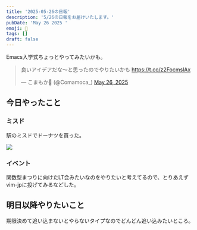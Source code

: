 ```yaml
---
title: '2025-05-26の日報'
description: '5/26の日報をお届けいたします。'
pubDate: 'May 26 2025 '
emoji: 🦊
tags: []
draft: false
---
```


Emacs入学式ちょっとやってみたいかも。

<blockquote class="twitter-tweet"><p lang="ja" dir="ltr">良いアイデアだな〜と思ったのでやりたいかも <a href="https://t.co/z2FocmslAx">https://t.co/z2FocmslAx</a></p>&mdash; こまもか🦊 (@Comamoca_) <a href="https://twitter.com/Comamoca_/status/1926978164925800473?ref_src=twsrc%5Etfw">May 26, 2025</a></blockquote> <script async src="https://platform.twitter.com/widgets.js" charset="utf-8"></script>

## 今日やったこと

### ミスド

駅のミスドでドーナツを買った。

![](/img/2025-05-30-005949.png)

### イベント

関数型まつりに向けたLT会みたいなのをやりたいと考えてるので、とりあえずvim-jpに投げてみるなどした。

## 明日以降やりたいこと

期限決めて追い込まないとやらないタイプなのでどんどん追い込みたいところ。
